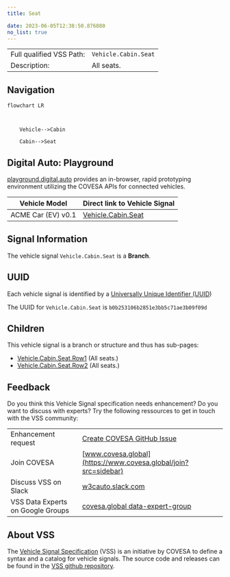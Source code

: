 ```yaml
---
title: Seat

date: 2023-06-05T12:38:50.876880
no_list: true
---
```



| | |
|---|---|
| Full qualified VSS Path: | `Vehicle.Cabin.Seat` |
| Description: | All seats. |

## Navigation

```mermaid
flowchart LR



    Vehicle-->Cabin

    Cabin-->Seat

```


## Digital Auto: Playground

[playground.digital.auto](http://digital.auto) provides an in-browser, rapid prototyping environment utilizing the COVESA APIs for connected vehicles. 

| Vehicle Model | Direct link to Vehicle Signal |
|---|---|
| ACME Car (EV) v0.1 | [Vehicle.Cabin.Seat](https://digitalauto.netlify.app/model/STLWzk1WyqVVLbfymb4f/cvi/list/Vehicle.Cabin.Seat/) |


## Signal Information




The vehicle signal `Vehicle.Cabin.Seat` is a **Branch**.





## UUID

Each vehicle signal is identified by a [Universally Unique Identifier (UUID](https://en.wikipedia.org/wiki/Universally_unique_identifier))

The UUID for `Vehicle.Cabin.Seat` is `b0b253106b2851e3bb5c71ae3b09f09d`

## Children

This vehicle signal is a branch or structure and thus has sub-pages:

- [Vehicle.Cabin.Seat.Row1](row1/) (All seats.)
- [Vehicle.Cabin.Seat.Row2](row2/) (All seats.)


## Feedback

Do you think this Vehicle Signal specification needs enhancement? Do you want to discuss with experts? Try the following ressources to get in touch with the VSS community:

| | |
|---|---|
| Enhancement request | [Create COVESA GitHub Issue](https://github.com/COVESA/vehicle_signal_specification/issues/new?body=Please+describe+your+feedback&title=Signal+feedback+Vehicle.Cabin.Seat) |
| Join COVESA | [www.covesa.global](https://www.covesa.global/join?src=sidebar) |
| Discuss VSS on Slack | [w3cauto.slack.com](http://w3cauto.slack.com/) |
| VSS Data Experts on Google Groups | [covesa.global data-expert-group](https://groups.google.com/a/covesa.global/g/data-expert-group) |

## About VSS

The [Vehicle Signal Specification](https://covesa.github.io/vehicle_signal_specification/) (VSS)
is an initiative by COVESA to define a syntax and a catalog for vehicle signals.
The source code and releases can be found in the [VSS github repository](https://github.com/COVESA/vehicle_signal_specification).

